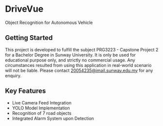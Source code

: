 # DriveVue

Object Recognition for Autonomous Vehicle

## Getting Started

This project is developed to fulfill the subject PRG3223 - Capstone Project 2 for a Bachelor Degree
in Sunway University. It is only be used for educational purpose only, and strictly no commercial
usage. Any circumstances resulted from using this application in real-world scenario will not be
liable.
Please contact 20054235@imail.sunway.edu.my for any enquiry.

## Key Features

- Live Camera Feed Integration
- YOLO Model Implementation
- Recognition of 7 road objects
- Integrated Alarm System upon Detection